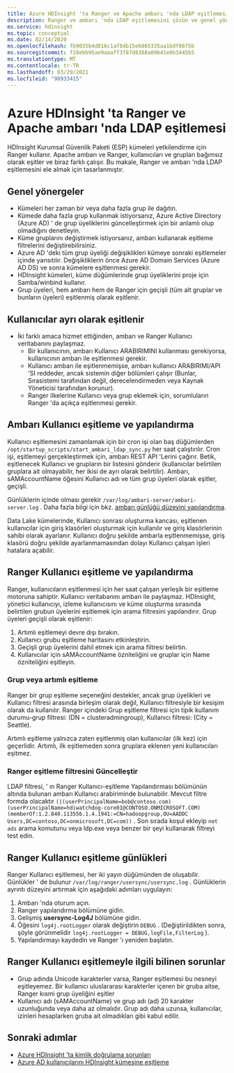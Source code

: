 ```yaml
---
title: Azure HDInsight 'ta Ranger ve Apache ambarı 'nda LDAP eşitlemesi
description: Ranger ve ambarı 'nda LDAP eşitlemesini çözün ve genel yönergeler sağlayın.
ms.service: hdinsight
ms.topic: conceptual
ms.date: 02/14/2020
ms.openlocfilehash: fb9035b4d816c1af84b15e6865335aa1bdf86f5b
ms.sourcegitcommit: f28ebb95ae9aaaff3f87d8388a09b41e0b3445b5
ms.translationtype: MT
ms.contentlocale: tr-TR
ms.lasthandoff: 03/29/2021
ms.locfileid: "98933415"
---
```

# <a name="ldap-sync-in-ranger-and-apache-ambari-in-azure-hdinsight"></a>Azure HDInsight 'ta Ranger ve Apache ambarı 'nda LDAP eşitlemesi

HDInsight Kurumsal Güvenlik Paketi (ESP) kümeleri yetkilendirme için Ranger kullanır. Apache ambarı ve Ranger, kullanıcıları ve grupları bağımsız olarak eşitler ve biraz farklı çalışır. Bu makale, Ranger ve ambarı 'nda LDAP eşitlemesini ele almak için tasarlanmıştır.

## <a name="general-guidelines"></a>Genel yönergeler

* Kümeleri her zaman bir veya daha fazla grup ile dağıtın.
* Kümede daha fazla grup kullanmak istiyorsanız, Azure Active Directory (Azure AD) ' de grup üyeliklerini güncelleştirmek için bir anlamlı olup olmadığını denetleyin.
* Küme gruplarını değiştirmek istiyorsanız, ambarı kullanarak eşitleme filtrelerini değiştirebilirsiniz.
* Azure AD 'deki tüm grup üyeliği değişiklikleri kümeye sonraki eşitlemeler içinde yansıtılır. Değişikliklerin önce Azure AD Domain Services (Azure AD DS) ve sonra kümelere eşitlenmesi gerekir.
* HDInsight kümeleri, küme düğümlerinde grup üyeliklerini proje için Samba/winbind kullanır.
* Grup üyeleri, hem ambarı hem de Ranger için geçişli (tüm alt gruplar ve bunların üyeleri) eşitlenmiş olarak eşitlenir. 

## <a name="users-are-synced-separately"></a>Kullanıcılar ayrı olarak eşitlenir

 * İki farklı amaca hizmet ettiğinden, ambarı ve Ranger Kullanıcı veritabanını paylaşmaz. 
   * Bir kullanıcının, ambarı Kullanıcı ARABIRIMINI kullanması gerekiyorsa, kullanıcının ambarı ile eşitlenmesi gerekir. 
   * Kullanıcı ambarı ile eşitlenmemişse, ambarı kullanıcı ARABIRIMI/API 'SI reddeder, ancak sistemin diğer bölümleri çalışır (Bunlar, Sırasistemi tarafından değil, derecelendirmeden veya Kaynak Yöneticisi tarafından korunur).
   * Ranger ilkelerine Kullanıcı veya grup eklemek için, sorumluların Ranger 'da açıkça eşitlenmesi gerekir.

## <a name="ambari-user-sync-and-configuration"></a>Ambarı Kullanıcı eşitleme ve yapılandırma

Kullanıcı eşitlemesini zamanlamak için bir cron işi olan baş düğümlerden `/opt/startup_scripts/start_ambari_ldap_sync.py` her saat çalıştırılır. Cron işi, eşitlemeyi gerçekleştirmek için, ambarı REST API 'Lerini çağırır. Betik, eşitlenecek Kullanıcı ve grupların bir listesini gönderir (kullanıcılar belirtilen gruplara ait olmayabilir, her ikisi de ayrı olarak belirtilir). Ambarı, sAMAccountName öğesini Kullanıcı adı ve tüm grup üyeleri olarak eşitler, geçişli.

Günlüklerin içinde olması gerekir `/var/log/ambari-server/ambari-server.log` . Daha fazla bilgi için bkz. [ambarı günlüğü düzeyini yapılandırma](https://docs.cloudera.com/HDPDocuments/Ambari-latest/administering-ambari/content/amb_configure_ambari_logging_level.html).

Data Lake kümelerinde, Kullanıcı sonrası oluşturma kancası, eşitlenen kullanıcılar için giriş klasörleri oluşturmak için kullanılır ve giriş klasörlerinin sahibi olarak ayarlanır. Kullanıcı doğru şekilde ambarla eşitlenmemişse, giriş klasörü doğru şekilde ayarlanmamasından dolayı Kullanıcı çalışan işleri hatalara açabilir.

## <a name="ranger-user-sync-and-configuration"></a>Ranger Kullanıcı eşitleme ve yapılandırma

Ranger, kullanıcıların eşitlenmesi için her saat çalışan yerleşik bir eşitleme motoruna sahiptir. Kullanıcı veritabanını ambarı ile paylaşmaz. HDInsight, yönetici kullanıcıyı, izleme kullanıcısını ve küme oluşturma sırasında belirtilen grubun üyelerini eşitlemek için arama filtresini yapılandırır. Grup üyeleri geçişli olarak eşitlenir:

1. Artımlı eşitlemeyi devre dışı bırakın.
1. Kullanıcı grubu eşitleme haritasını etkinleştirin.
1. Geçişli grup üyelerini dahil etmek için arama filtresi belirtin.
1. Kullanıcılar için sAMAccountName özniteliğini ve gruplar için Name özniteliğini eşitleyin.

### <a name="group-or-incremental-sync"></a>Grup veya artımlı eşitleme

Ranger bir grup eşitleme seçeneğini destekler, ancak grup üyelikleri ve Kullanıcı filtresi arasında birleşim olarak değil, Kullanıcı filtresiyle bir kesişim olarak da kullanılır. Ranger içindeki Grup eşitleme filtresi için tipik kullanım durumu-grup filtresi: (DN = clusteradmingroup), Kullanıcı filtresi: (City = Seattle).

Artımlı eşitleme yalnızca zaten eşitlenmiş olan kullanıcılar (ilk kez) için geçerlidir. Artımlı, ilk eşitlemeden sonra gruplara eklenen yeni kullanıcıları eşitmez.

### <a name="update-ranger-sync-filter"></a>Ranger eşitleme filtresini Güncelleştir

LDAP filtresi, ' ın Ranger Kullanıcı-eşitleme Yapılandırması bölümünün altında bulunan ambarı Kullanıcı arabiriminde bulunabilir. Mevcut filtre formda olacaktır `(|(userPrincipalName=bob@contoso.com)(userPrincipalName=hdiwatchdog-core01@CONTOSO.ONMICROSOFT.COM)(memberOf:1.2.840.113556.1.4.1941:=CN=hadoopgroup,OU=AADDC Users,DC=contoso,DC=onmicrosoft,DC=com))` . Son sırada koşul ekleyip `net ads` arama komutunu veya ldp.exe veya benzer bir şeyi kullanarak filtreyi test edin.

## <a name="ranger-user-sync-logs"></a>Ranger Kullanıcı eşitleme günlükleri

Ranger Kullanıcı eşitlemesi, her iki yayın düğümünden de oluşabilir. Günlükler ' de bulunur `/var/log/ranger/usersync/usersync.log` . Günlüklerin ayrıntı düzeyini artırmak için aşağıdaki adımları uygulayın:

1. Ambarı 'nda oturum açın.
1. Ranger yapılandırma bölümüne gidin.
1. Gelişmiş **usersync-Log4J** bölümüne gidin.
1. Öğesini `log4j.rootLogger` olarak değiştirin `DEBUG` . (Değiştirildikten sonra, şöyle görünmelidir `log4j.rootLogger = DEBUG,logFile,FilterLog` ).
1. Yapılandırmayı kaydedin ve Ranger 'ı yeniden başlatın.

## <a name="known-issues-with-ranger-user-sync"></a>Ranger Kullanıcı eşitlemeyle ilgili bilinen sorunlar
* Grup adında Unicode karakterler varsa, Ranger eşitlemesi bu nesneyi eşitleyemez. Bir kullanıcı uluslararası karakterler içeren bir gruba aitse, Ranger kısmi grup üyeliğini eşitler
* Kullanıcı adı (sAMAccountName) ve grup adı (ad) 20 karakter uzunluğunda veya daha az olmalıdır. Grup adı daha uzunsa, kullanıcılar, izinleri hesaplarken gruba ait olmadıkları gibi kabul edilir.

## <a name="next-steps"></a>Sonraki adımlar

* [Azure HDInsight 'ta kimlik doğrulama sorunları](./domain-joined-authentication-issues.md)
* [Azure AD kullanıcılarını HDInsight kümesine eşitleme](../hdinsight-sync-aad-users-to-cluster.md)
